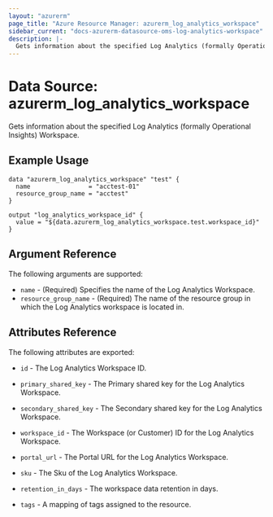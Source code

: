 ```yaml
---
layout: "azurerm"
page_title: "Azure Resource Manager: azurerm_log_analytics_workspace"
sidebar_current: "docs-azurerm-datasource-oms-log-analytics-workspace"
description: |-
  Gets information about the specified Log Analytics (formally Operational Insights) Workspace.
---
```


# Data Source: azurerm_log_analytics_workspace

Gets information about the specified Log Analytics (formally Operational Insights) Workspace.

## Example Usage

```hcl
data "azurerm_log_analytics_workspace" "test" {
  name                = "acctest-01"
  resource_group_name = "acctest"
}

output "log_analytics_workspace_id" {
  value = "${data.azurerm_log_analytics_workspace.test.workspace_id}"
}
```

## Argument Reference

The following arguments are supported:

* `name` - (Required) Specifies the name of the Log Analytics Workspace.
* `resource_group_name` - (Required) The name of the resource group in which the Log Analytics workspace is located in.

## Attributes Reference

The following attributes are exported:

* `id` - The Log Analytics Workspace ID.

* `primary_shared_key` - The Primary shared key for the Log Analytics Workspace.

* `secondary_shared_key` - The Secondary shared key for the Log Analytics Workspace.

* `workspace_id` - The Workspace (or Customer) ID for the Log Analytics Workspace.

* `portal_url` - The Portal URL for the Log Analytics Workspace.

* `sku` - The Sku of the Log Analytics Workspace.

* `retention_in_days` - The workspace data retention in days.

* `tags` - A mapping of tags assigned to the resource.

